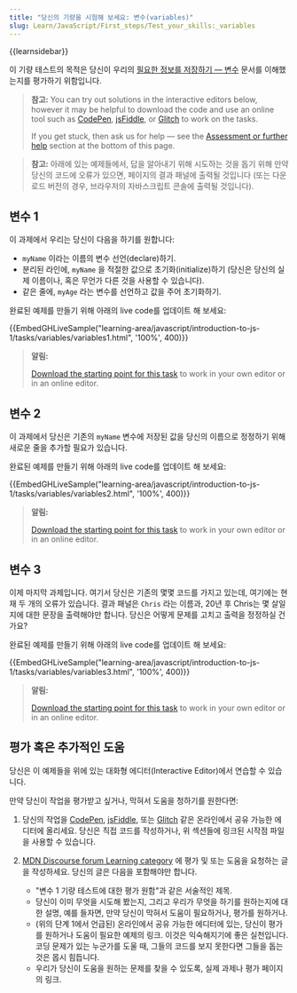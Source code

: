 ```yaml
---
title: "당신의 기량을 시험해 보세요: 변수(variables)"
slug: Learn/JavaScript/First_steps/Test_your_skills:_variables
---
```


{{learnsidebar}}

이 기량 테스트의 목적은 당신이 우리의 [필요한 정보를 저장하기 — 변수](/ko/docs/Learn/JavaScript/First_steps/Variables) 문서를 이해했는지를 평가하기 위함입니다.

> **참고:** You can try out solutions in the interactive editors below, however it may be helpful to download the code and use an online tool such as [CodePen](https://codepen.io/), [jsFiddle](https://jsfiddle.net/), or [Glitch](https://glitch.com/) to work on the tasks.
>
> If you get stuck, then ask us for help — see the [Assessment or further help](#assessment_or_further_help) section at the bottom of this page.

> **참고:** 아래에 있는 예제들에서, 답을 알아내기 위해 시도하는 것을 돕기 위해 만약 당신의 코드에 오류가 있으면, 페이지의 결과 패널에 출력될 것입니다 (또는 다운로드 버전의 경우, 브라우저의 자바스크립트 콘솔에 출력될 것입니다).

## 변수 1

이 과제에서 우리는 당신이 다음을 하기를 원합니다:

- `myName` 이라는 이름의 변수 선언(declare)하기.
- 분리된 라인에, `myName` 을 적절한 값으로 초기화(initialize)하기 (당신은 당신의 실제 이름이나, 혹은 무언가 다른 것을 사용할 수 있습니다).
- 같은 줄에, `myAge` 라는 변수를 선언하고 값을 주어 초기화하기.

완료된 예제를 만들기 위해 아래의 live code를 업데이트 해 보세요:

{{EmbedGHLiveSample("learning-area/javascript/introduction-to-js-1/tasks/variables/variables1.html", '100%', 400)}}

> **알림:**
>
> [Download the starting point for this task](https://github.com/mdn/learning-area/blob/main/javascript/introduction-to-js-1/tasks/variables/variables1-download.html) to work in your own editor or in an online editor.

## 변수 2

이 과제에서 당신은 기존의 `myName` 변수에 저장된 값을 당신의 이름으로 정정하기 위해 새로운 줄을 추가할 필요가 있습니다.

완료된 예제를 만들기 위해 아래의 live code를 업데이트 해 보세요:

{{EmbedGHLiveSample("learning-area/javascript/introduction-to-js-1/tasks/variables/variables2.html", '100%', 400)}}

> **알림:**
>
> [Download the starting point for this task](https://github.com/mdn/learning-area/blob/main/javascript/introduction-to-js-1/tasks/variables/variables2-download.html) to work in your own editor or in an online editor.

## 변수 3

이제 마지막 과제입니다. 여기서 당신은 기존의 몇몇 코드를 가지고 있는데, 여기에는 현재 두 개의 오류가 있습니다. 결과 패널은 `Chris` 라는 이름과, 20년 후 Chris는 몇 살일지에 대한 문장을 출력해야만 합니다. 당신은 어떻게 문제를 고치고 출력을 정정하실 건가요?

완료된 예제를 만들기 위해 아래의 live code를 업데이트 해 보세요:

{{EmbedGHLiveSample("learning-area/javascript/introduction-to-js-1/tasks/variables/variables3.html", '100%', 400)}}

> **알림:**
>
> [Download the starting point for this task](https://github.com/mdn/learning-area/blob/main/javascript/introduction-to-js-1/tasks/variables/variables3-download.html) to work in your own editor or in an online editor.

## 평가 혹은 추가적인 도움

당신은 이 예제들을 위에 있는 대화형 에디터(Interactive Editor)에서 연습할 수 있습니다.

만약 당신이 작업을 평가받고 싶거나, 막혀서 도움을 청하기를 원한다면:

1. 당신의 작업을 [CodePen](https://codepen.io/), [jsFiddle](https://jsfiddle.net/), 또는 [Glitch](https://glitch.com/) 같은 온라인에서 공유 가능한 에디터에 올리세요. 당신은 직접 코드를 작성하거나, 위 섹션들에 링크된 시작점 파일을 사용할 수 있습니다.
2. [MDN Discourse forum Learning category](https://discourse.mozilla.org/c/mdn/learn) 에 평가 및 또는 도움을 요청하는 글을 작성하세요. 당신의 글은 다음을 포함해야만 합니다.

   - "변수 1 기량 테스트에 대한 평가 원함"과 같은 서술적인 제목.
   - 당신이 이미 무엇을 시도해 봤는지, 그리고 우리가 무엇을 하기를 원하는지에 대한 설명, 예를 들자면, 만약 당신이 막혀서 도움이 필요하거나, 평가를 원하거나.
   - (위의 단계 1에서 언급된) 온라인에서 공유 가능한 에디터에 있는, 당신이 평가를 원하거나 도움이 필요한 예제의 링크. 이것은 익숙해지기에 좋은 실천입니다. 코딩 문제가 있는 누군가를 도울 때, 그들의 코드를 보지 못한다면 그들을 돕는 것은 몹시 힘듭니다.
   - 우리가 당신이 도움을 원하는 문제를 찾을 수 있도록, 실제 과제나 평가 페이지의 링크.
